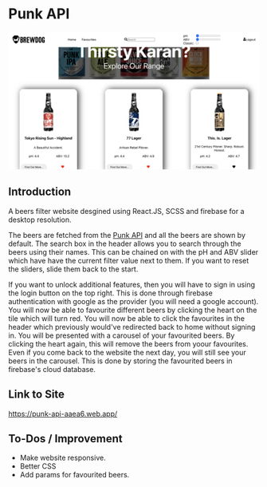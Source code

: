 # Punk API

![Punk API Project](https://github.com/iKarans/Punk-API/blob/main/Beers-Api.png)

## Introduction

A beers filter website desgined using React.JS, SCSS and firebase for a desktop resolution.

The beers are fetched from the <a href="https://punkapi.com/" target="_blank">Punk API</a> and all the beers are shown by default. The search box in the header allows you to search through the beers using their names. This can be chained on with the pH and ABV slider which have have the current filter value next to them. If you want to reset the sliders, slide them back to the start.

If you want to unlock additional features, then you will have to sign in using the login button on the top right. This is done through firebase authentication with google as the provider (you will need a google account). You will now be able to favourite different beers by clicking the heart on the tile which will turn red. You will now be able to click the favourites in the header which previously would've redirected back to home without signing in. You will be presented with a carousel of your favourited beers. By clicking the heart again, this will remove the beers from yoour favourites. Even if you come back to the website the next day, you will still see your beers in the carousel. This is done by storing the favourited beers in firebase's cloud database.

## Link to Site

https://punk-api-aaea6.web.app/

## To-Dos / Improvement

* Make website responsive.
* Better CSS
* Add params for favourited beers.
